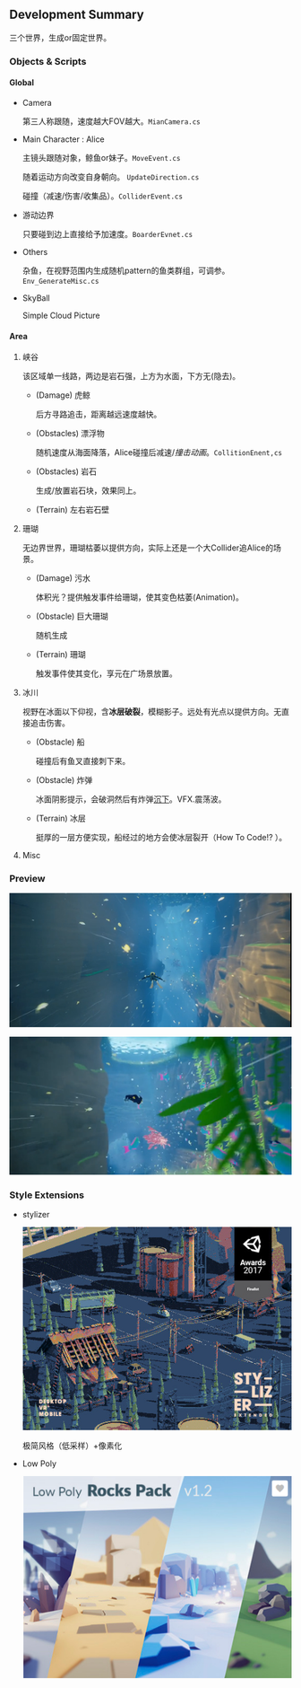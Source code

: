 ## Development Summary

三个世界，生成or固定世界。

### Objects & Scripts

#### Global

- Camera

  第三人称跟随，速度越大FOV越大。`MianCamera.cs`

- Main Character : Alice

  主镜头跟随对象，鲸鱼or妹子。`MoveEvent.cs`

  随着运动方向改变自身朝向。 `UpdateDirection.cs`

  碰撞（减速/伤害/收集品）。`ColliderEvent.cs`

- 游动边界

  只要碰到边上直接给予加速度。`BoarderEvnet.cs`

- Others

  杂鱼，在视野范围内生成随机pattern的鱼类群组，可调参。`Env_GenerateMisc.cs`

- SkyBall

  Simple Cloud Picture

#### Area

1. 峡谷

   该区域单一线路，两边是岩石强，上方为水面，下方无(隐去)。

   - (Damage) 虎鲸

     后方寻路追击，距离越远速度越快。

   - (Obstacles) 漂浮物

     随机速度从海面降落，Alice碰撞后减速/*撞击动画*。`CollitionEnent,cs`

   - (Obstacles) 岩石

     生成/放置岩石块，效果同上。

   - (Terrain) 左右岩石壁

2. 珊瑚

   无边界世界，珊瑚枯萎以提供方向，实际上还是一个大Collider追Alice的场景。

   - (Damage) 污水

     体积光？提供触发事件给珊瑚，使其变色枯萎(Animation)。

   - (Obstacle) 巨大珊瑚

     随机生成

   - (Terrain) 珊瑚

     触发事件使其变化，享元在广场景放置。

3. 冰川

   视野在冰面以下仰视，含**冰层破裂**，模糊影子。远处有光点以提供方向。无直接追击伤害。

   - (Obstacle) 船

     碰撞后有鱼叉直接刺下来。

   - (Obstacle) 炸弹

     冰面阴影提示，会破洞然后有炸弹<u>沉下</u>。VFX.震荡波。

   - (Terrain) 冰层

     挺厚的一层方便实现，船经过的地方会使冰层裂开（How To Code!? ）。

4. Misc

   

### Preview

![1552101955220](img/prev02.png)

![prev01](img/prev01.png)

### Style Extensions

- stylizer

  ![stylizerextened](img/stylizerextened.jpg)

  极简风格（低采样）+像素化

- Low Poly

  ![](img/sty2.png)





